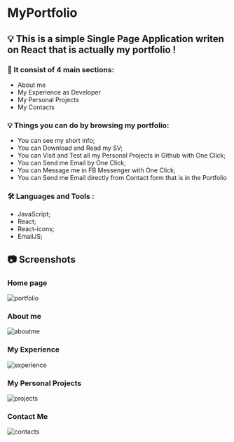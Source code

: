 # MyPortfolio
 
## :bulb: This is a simple Single Page Application writen on React that is actually my portfolio !

### :floppy_disk: It consist of 4 main sections:
- About me
- My Experience as Developer
- My Personal Projects
- My Contacts

### :bulb: Things you can do by browsing my portfolio:
- You can see my short info; 
- You can Download and Read my SV;
- You can Visit and Test all my Personal Projects in Github with One Click;
- You can Send me Email by One Click;
- You can Message me in FB Messenger with One Click;
- You can Send me Email directly from Contact form that is in the Portfolio

### :hammer_and_wrench: Languages and Tools :
- JavaScript;
- React;
- React-icons;
- EmailJS;

## :camera: Screenshots

### Home page
![portfolio](https://user-images.githubusercontent.com/64737227/195850434-21457b4b-f20c-443e-935e-430cfaed7781.png)
### About me
![aboutme](https://user-images.githubusercontent.com/64737227/195851471-7333a617-6ec3-449c-a8e3-c8dfd8a86a37.png)
### My Experience
![experience](https://user-images.githubusercontent.com/64737227/195851505-d413ad1e-8498-4aaa-ab6f-af7af0687e99.png)
### My Personal Projects
![projects](https://user-images.githubusercontent.com/64737227/195851521-0c558abe-38f6-4f38-bea0-cdd1567866c8.png)
### Contact Me
![contacts](https://user-images.githubusercontent.com/64737227/195851536-7de97acf-aa6d-4f8a-98fa-90acb23aa22f.png)
